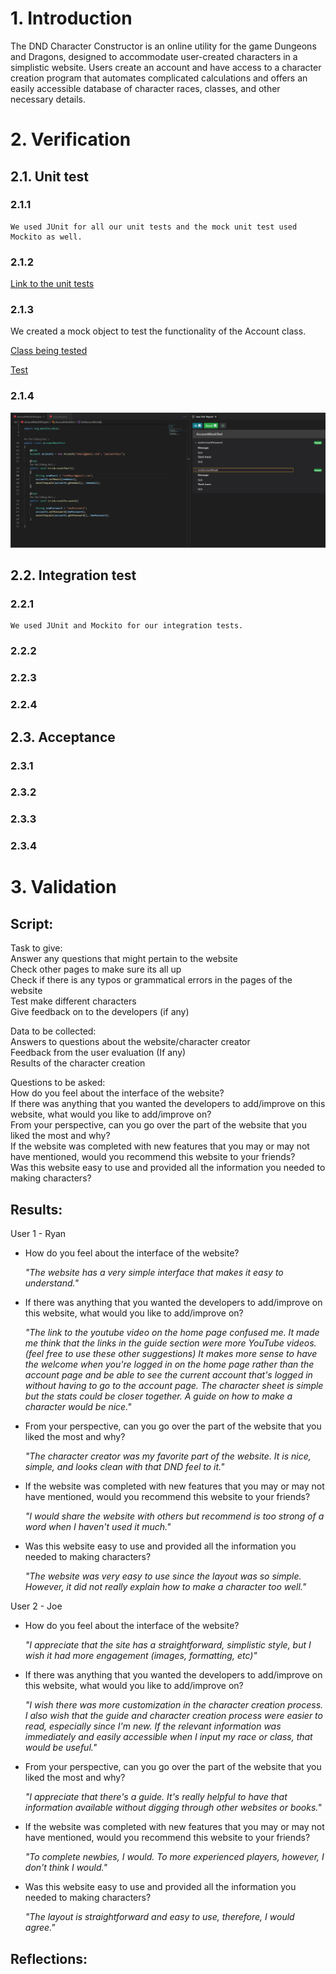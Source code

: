 # 1. Introduction
The DND Character Constructor is an online utility for the game Dungeons and Dragons, designed to accommodate user-created characters in a simplistic website. Users create an account and have access to a character creation program that automates complicated calculations and offers an easily accessible database of character races, classes, and other necessary details.

# 2. Verification
## 2.1. Unit test
  ### 2.1.1
    We used JUnit for all our unit tests and the mock unit test used Mockito as well.

  ### 2.1.2
  [Link to the unit tests](https://github.com/cloudandr0id/DNDCharacterCreation/tree/main/project_backend/tests/unitTests)

  ### 2.1.3
  We created a mock object to test the functionality of the Account class.

  [Class being tested](https://github.com/cloudandr0id/DNDCharacterCreation/blob/main/project_backend/database%20classes/Account.java)

  [Test](https://github.com/cloudandr0id/DNDCharacterCreation/blob/main/project_backend/tests/unitTests/AccountMockTest.java)

  ### 2.1.4
  ![Mock object test passing](https://github.com/cloudandr0id/DNDCharacterCreation/blob/main/project_documentation/cs386_deliverables/D7/MockUnitTest.JPG?raw=true)

## 2.2. Integration test
  ### 2.2.1
    We used JUnit and Mockito for our integration tests.
  ### 2.2.2
  ### 2.2.3
  ### 2.2.4
## 2.3. Acceptance
  ### 2.3.1
  ### 2.3.2
  ### 2.3.3
  ### 2.3.4

# 3. Validation
  ## Script:  
  Task to give:  
    Answer any questions that might pertain to the website  
    Check other pages to make sure its all up  
    Check if there is any typos or grammatical errors in the pages of the website  
    Test make different characters  
    Give feedback on to the developers (if any)  

  Data to be collected:  
    Answers to questions about the website/character creator  
    Feedback from the user evaluation (If any)  
    Results of the character creation  

  Questions to be asked:  
    How do you feel about the interface of the website?  
    If there was anything that you wanted the developers to add/improve on this website, what would you like to add/improve on?  
    From your perspective, can you go over the part of the website that you liked the most and why?  
    If the website was completed with new features that you may or may not have mentioned, would you recommend this website to your friends?  
    Was this website easy to use and provided all the information you needed to making characters?  

  ## Results:
  User 1 - Ryan

  - How do you feel about the interface of the website?

    *"The website has a very simple interface that makes it easy to understand."*
  - If there was anything that you wanted the developers to add/improve on this website, what would you like to add/improve on?

    *"The link to the youtube video on the home page confused me. It made me think that the links in the guide section were more YouTube videos. (feel free to use these other suggestions) It makes more sense to have the welcome when you're logged in on the home page rather than the account page and be able to see the current account that's logged in without having to go to the account page. The character sheet is simple but the stats could be closer together. A guide on how to make a character would be nice."*
  - From your perspective, can you go over the part of the website that you liked the most and why?

    *"The character creator was my favorite part of the website. It is nice, simple, and looks clean with that DND feel to it."*
  - If the website was completed with new features that you may or may not have mentioned, would you recommend this website to your friends?

    *"I would share the website with others but recommend is too strong of a word when I haven't used it much."*
  - Was this website easy to use and provided all the information you needed to making characters?

    *"The website was very easy to use since the layout was so simple. However, it did not really explain how to make a character too well."*

  User 2 - Joe

  - How do you feel about the interface of the website?

    *"I appreciate that the site has a straightforward, simplistic style, but I wish it had more engagement (images, formatting, etc)"*
  - If there was anything that you wanted the developers to add/improve on this website, what would you like to add/improve on?

    *"I wish there was more customization in the character creation process. I also wish that the guide and character creation process were easier to read, especially since I'm new. If the relevant information was immediately and easily accessible when I input my race or class, that would be useful."*
  - From your perspective, can you go over the part of the website that you liked the most and why?

    *"I appreciate that there's a guide. It's really helpful to have that information available without digging through other websites or books."*
  - If the website was completed with new features that you may or may not have mentioned, would you recommend this website to your friends?

    *"To complete newbies, I would. To more experienced players, however, I don't think I would."*
  - Was this website easy to use and provided all the information you needed to making characters?

    *"The layout is straightforward and easy to use, therefore, I would agree."*

  ## Reflections:
